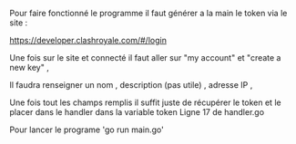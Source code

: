Pour faire fonctionné le programme il faut générer a la main le token via le site :

https://developer.clashroyale.com/#/login




Une fois sur le site et connecté il faut aller sur "my account" et "create a new key" ,

Il faudra renseigner un nom , description (pas utile) , adresse IP ,

Une fois tout les champs remplis il suffit juste de récupérer le token et le placer dans le handler dans la variable token Ligne 17 de handler.go

Pour lancer le programe 'go run main.go'
